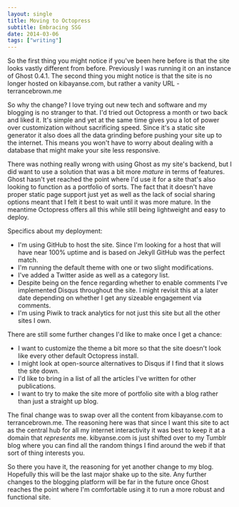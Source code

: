 ```yaml
---
layout: single
title: Moving to Octopress
subtitle: Embracing SSG
date: 2014-03-06
tags: ["writing"]
---
```

So the first thing you might notice if you've been here before is that the site looks vastly different from before. Previously I was running it on an instance of Ghost 0.4.1. The second thing you might notice is that the site is no longer hosted on kibayanse.com, but rather a vanity URL - terrancebrown.me

So why the change? I love trying out new tech and software and my blogging is no stranger to that. I'd tried out Octopress a month or two back and liked it. It's simple and yet at the same time gives you a lot of power over customization without sacrificing speed. Since it's a static site generator it also does all the data grinding before pushing your site up to the internet. This means you won't have to worry about dealing with a database that might make your site less responsive.

There was nothing really wrong with using Ghost as my site's backend, but I did want to use a solution that was a bit more *mature* in terms of features. Ghost hasn't yet reached the point where I'd use it for a site that's also looking to function as a portfolio of sorts. The fact that it doesn't have proper static page support just yet as well as the lack of social sharing options meant that I felt it best to wait until it was more mature. In the meantime Octopress offers all this while still being lightweight and easy to deploy.

Specifics about my deployment:

  * I'm using GitHub to host the site. Since I'm looking for a host that will have near 100% uptime and is based on Jekyll GitHub was the perfect match.
  * I'm running the default theme with one or two slight modifications.
  * I've added a Twitter aside as well as a category list.
  * Despite being on the fence regarding whether to enable comments I've implemented Disqus throughout the site. I might revisit this at a later date depending on whether I get any sizeable engagement via comments.
  * I'm using Piwik to track analytics for not just this site but all the other sites I own.

There are still some further changes I'd like to make once I get a chance:

  * I want to customize the theme a bit more so that the site doesn't look like every other default Octopress install.
  * I might look at open-source alternatives to Disqus if I find that it slows the site down.
  * I'd like to bring in a list of all the articles I've written for other publications.
  * I want to try to make the site more of portfolio site with a blog rather than just a straight up blog.

The final change was to swap over all the content from kibayanse.com to terrancebrown.me. The reasoning here was that since I want this site to act as the central hub for all my internet interactivity it was best to keep it at a domain that *represents* me. kibyanse.com is just shifted over to my Tumblr blog where you can find all the random things I find around the web if that sort of thing interests you.

So there you have it, the reasoning for yet another change to my blog. Hopefully this will be the last major shake up to the site. Any further changes to the blogging platform will be far in the future once Ghost reaches the point where I'm comfortable using it to run a more robust and functional site.
